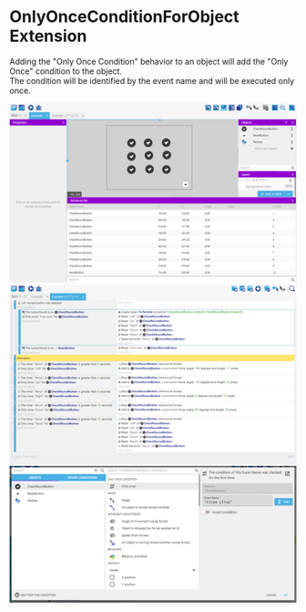 # OnlyOnceConditionForObject Extension
Adding the "Only Once Condition" behavior to an object will add the "Only Once" condition to the object.  
The condition will be identified by the event name and will be executed only once.

![Example project scene](./images/2021-11-04_212615.png)  
![Example project event](./images/2021-11-04_212457.png)  
![Example project condition](./images/2021-11-04_212720.png)